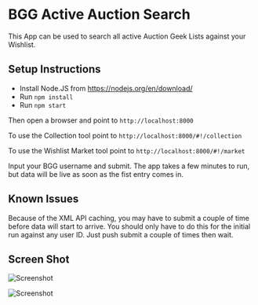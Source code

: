 # BGG Active Auction Search

This App can be used to search all active Auction Geek Lists against your Wishlist.

## Setup Instructions

- Install Node.JS from https://nodejs.org/en/download/
- Run `npm install`
- Run `npm start`

Then open a browser and point to `http://localhost:8000`

To use the Collection tool point to `http://localhost:8000/#!/collection`

To use the Wishlist Market tool point to `http://localhost:8000/#!/market`

Input your BGG username and submit. The app takes a few minutes to run, but data will be live as soon as the fist entry comes in.

## Known Issues

Because of the XML API caching, you may have to submit a couple of time before data will start to arrive. You should only have to do this for the initial run against any user ID. Just push submit a couple of times then wait.

## Screen Shot

![Screenshot](https://cf.geekdo-images.com/images/pic3590958.png)

![Screenshot](https://cf.geekdo-images.com/images/pic3590959.png)

